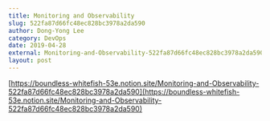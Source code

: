 ```yaml
---
title: Monitoring and Observability
slug: 522fa87d66fc48ec828bc3978a2da590
author: Dong-Yong Lee
category: DevOps
date: 2019-04-28
external: Monitoring-and-Observability-522fa87d66fc48ec828bc3978a2da590
layout: post
---
```


[https://boundless-whitefish-53e.notion.site/Monitoring-and-Observability-522fa87d66fc48ec828bc3978a2da590](https://boundless-whitefish-53e.notion.site/Monitoring-and-Observability-522fa87d66fc48ec828bc3978a2da590)